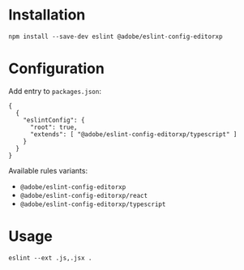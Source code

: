 # Installation

```
npm install --save-dev eslint @adobe/eslint-config-editorxp
```

# Configuration

Add entry to `packages.json`:

```
{
  {
    "eslintConfig": {
      "root": true,
      "extends": [ "@adobe/eslint-config-editorxp/typescript" ]
    }
  }
}
```

Available rules variants:
- `@adobe/eslint-config-editorxp`
- `@adobe/eslint-config-editorxp/react`
- `@adobe/eslint-config-editorxp/typescript`

# Usage

```
eslint --ext .js,.jsx .
```

